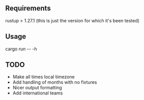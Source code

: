 ## Requirements
rustup > 1.27.1 (this is just the version for which it's been tested)

## Usage
cargo run -- -h

## TODO

- Make all times local timezone
- Add handling of months with no fixtures
- Nicer output formatting
- Add international teams

